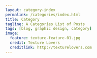 ```yaml
---
layout: category-index
permalink: /categories/index.html
title: Category
tagline: A Categories List of Posts
tags: [blog, graphic design, category]
image:
  feature: texture-feature-01.jpg
  credit: Texture Lovers
  creditlink: http://texturelovers.com
---
```

